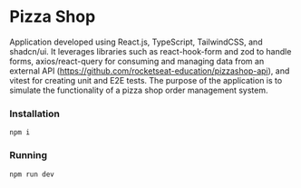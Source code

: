 # Pizza Shop

Application developed using React.js, TypeScript, TailwindCSS, and shadcn/ui. It leverages libraries such as react-hook-form and zod to handle forms, axios/react-query for consuming and managing data from an external API (https://github.com/rocketseat-education/pizzashop-api), and vitest for creating unit and E2E tests. The purpose of the application is to simulate the functionality of a pizza shop order management system.

### Installation
`npm i`

### Running
`npm run dev`
